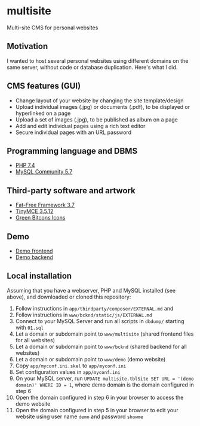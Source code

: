 # multisite

Multi-site CMS for personal websites

## Motivation

I wanted to host several personal websites using different domains on the same server, without code or database duplication. Here's what I did.

## CMS features (GUI)

* Change layout of your website by changing the site template/design
* Upload individual images (.jpg) or documents (.pdf), to be displayed or hyperlinked on a page
* Upload a set of images (.jpg), to be published as album on a page
* Add and edit individual pages using a rich text editor
* Secure individual pages with an URL password

## Programming language and DBMS

* [PHP 7.4](https://www.php.net)
* [MySQL Community 5.7](https://dev.mysql.com/downloads/mysql/)

## Third-party software and artwork

* [Fat-Free Framework 3.7](https://fatfreeframework.com/3.7/)
* [TinyMCE 3.5.12](https://www.tiny.cloud/docs-3x/reference/for-dummies/)
* [Green Bitcons Icons](https://www.softicons.com/toolbar-icons/green-bitcons-icons-by-some-random-dude/)

## Demo

* [Demo frontend](http://demo.agnosis.de)
* [Demo backend](http://bcknd.agnosis.de/login.php)

## Local installation

Assuming that you have a webserver, PHP and MySQL installed (see above), and downloaded or cloned this repository:

1. Follow instructions in `app/thirdparty/composer/EXTERNAL.md` and
2. Follow instructions in `www/bcknd/static/js/EXTERNAL.md`
3. Connect to your MySQL Server and run all scripts in `dbdump/` starting with `01.sql`
4. Let a domain or subdomain point to `www/multisite` (shared frontend files for all websites)
5. Let a domain or subdomain point to `www/bcknd` (shared backend for all websites)
6. Let a domain or subdomain point to `www/demo` (demo website)
7. Copy `app/myconf.ini.skel` to `app/myconf.ini`
8. Set configuration values in `app/myconf.ini`
9. On your MySQL server, run ```UPDATE multisite.tblSite SET URL = '(demo domain)' WHERE ID = 1```, where demo domain is the domain configured in step 6
10. Open the domain configured in step 6 in your browser to access the demo website
11. Open the domain configured in step 5 in your browser to edit your website using user name `demo` and password `showme`

